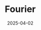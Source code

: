 ---  
layout: startup_page  
title: "Fourier"  
id: "fourier.earth"  
permalink: "/fourierfourier.earth04022025/"  
website: "https://fourier.earth"  
funding_round: "Series A"  
funding_amount: "$18.5M"  
investors: "General Catalyst, Paramark Ventures, Airbus Ventures, Borusan Ventures, GSBackers, MCJ Collective, Positive Ventures"  
about: "Fourier focuses on creating modular electrolyzers for hydrogen production, utilizing a server rack analogy by employing multiple small electrolyzers, called blades, managed by software to optimize operation and monitor performance. They aim to reduce the cost of hydrogen production for commercial customers, including pharmaceutical, petrochemical, and ceramics manufacturers."  
markets: "Energy, Manufacturing, Renewable Energy"  
hq: "Palo Alto, California, United States"  
founded_year: "2022"  
linkedin: "https://www.linkedin.com/company/fourier-earth"  
twitter: ""  
instagram: ""  
facebook: ""  
crunchbase: "https://www.crunchbase.com/organization/fourier-ea0c"  
pitchbook: "https://pitchbook.com/profiles/company/527265-82"  

date_display: "02-Apr-2025"  
date: "2025-04-02"

# SEO Optimization  
meta_title: "Fourier - Series A Funding ($18.5M)"  
meta_description: "Fourier, Fourier focuses on creating modular electrolyzers for hydrogen production, utilizing a server rack analogy by employing multiple small electrolyzers, ..."  
meta_keywords: "Fourier, Energy, Manufacturing, Renewable Energy, Series A funding"  
canonical_url: "https://startup.projectstartups.com/fourierfourier.earth04022025/"  
---
